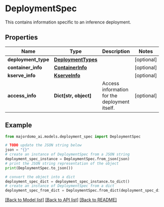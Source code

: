 # DeploymentSpec

This contains information specific to an inference deployment.

## Properties

Name | Type | Description | Notes
------------ | ------------- | ------------- | -------------
**deployment_type** | [**DeploymentTypes**](DeploymentTypes.md) |  | [optional] 
**container_info** | [**ContainerInfo**](ContainerInfo.md) |  | [optional] 
**kserve_info** | [**KserveInfo**](KserveInfo.md) |  | [optional] 
**access_info** | **Dict[str, object]** | Access information for the deployment itself. | [optional] 

## Example

```python
from majordomo_ai.models.deployment_spec import DeploymentSpec

# TODO update the JSON string below
json = "{}"
# create an instance of DeploymentSpec from a JSON string
deployment_spec_instance = DeploymentSpec.from_json(json)
# print the JSON string representation of the object
print(DeploymentSpec.to_json())

# convert the object into a dict
deployment_spec_dict = deployment_spec_instance.to_dict()
# create an instance of DeploymentSpec from a dict
deployment_spec_from_dict = DeploymentSpec.from_dict(deployment_spec_dict)
```
[[Back to Model list]](../README.md#documentation-for-models) [[Back to API list]](../README.md#documentation-for-api-endpoints) [[Back to README]](../README.md)


